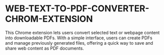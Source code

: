 # WEB-TEXT-TO-PDF-CONVERTER-CHROM-EXTENSION
This Chrome extension lets users convert selected text or webpage content into downloadable PDFs. With a simple interface, users can create PDFs and manage previously generated files, offering a quick way to save and share web content as PDF documents.
